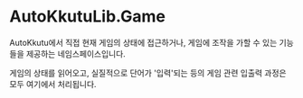 # AutoKkutuLib.Game

AutoKkutu에서 직접 현재 게임의 상태에 접근하거나, 게임에 조작을 가할 수 있는 기능들을 제공하는 네임스페이스입니다.

게임의 상태를 읽어오고, 실질적으로 단어가 '입력'되는 등의 게임 관련 입출력 과정은 모두 여기에서 처리됩니다.
